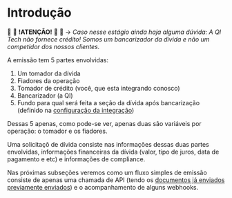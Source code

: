 # Introdução

&#x1F6AB; &#x1F6AB; **!ATENÇÃO!** &#x1F6AB; &#x1F6AB; &rarr; *Caso nesse estágio ainda haja alguma dúvida: A QI Tech não fornece crédito! Somos um bancarizador da dívida e não um competidor dos nossos clientes.*

A emissão tem 5 partes envolvidas:

1. Um tomador da dívida
2. Fiadores da operação
3. Tomador de crédito (você, que esta integrando conosco)
4. Bancarizador (a QI)
5. Fundo para qual será feita a seção da dívida após bancarização (definido na [configuração da integração](?file=112))



Dessas 5 apenas, como pode-se ver, apenas duas são variáveis por operação: o tomador e os fiadores.

Uma solicitaçõ de dívida consiste nas informações dessas duas partes envolvidas, informações financeiras da dívida (valor, tipo de juros, data de pagamento e etc) e informações de compliance.

Nas próximas subseções veremos como um fluxo simples de emissão consiste de apenas uma chamada de API (tendo os [documentos já enviados previamente enviados](?file=331)) e o acompanhamento de alguns webhooks.
